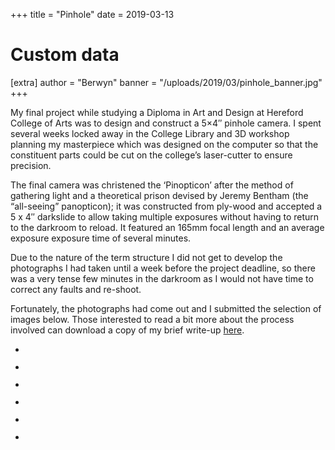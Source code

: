 +++
title = "Pinhole"
date = 2019-03-13

# Custom data
[extra]
author = "Berwyn"
banner = "/uploads/2019/03/pinhole_banner.jpg"
+++


<div class="text-block">
  <p>
    My final project while studying a Diploma in Art and Design at Hereford College of Arts was to design and construct a 5&#215;4&#8243; pinhole camera. I spent several weeks locked away in the College Library and 3D workshop planning my masterpiece which was designed on the computer so that the constituent parts could be cut on the college&#8217;s laser-cutter to ensure precision.
  </p>

  <p>
    The final camera was christened the &#8216;Pinopticon&#8217; after the method of gathering light and a theoretical prison devised by Jeremy Bentham (the &#8220;all-seeing&#8221; panopticon); it was constructed from ply-wood and accepted a 5 x 4&#8243; darkslide to allow taking multiple exposures without having to return to the darkroom to reload. It featured an 165mm focal length and an average exposure exposure time of several minutes.
  </p>

  <p>
    Due to the nature of the term structure I did not get to develop the photographs I had taken until a week before the project deadline, so there was a very tense few minutes in the darkroom as I would not have time to correct any faults and re-shoot.
  </p>

  <p>
    Fortunately, the photographs had come out and I submitted the selection of images below. Those interested to read a bit more about the process involved can download a copy of my brief write-up <a href="https://pinopticon.net/wp-content/uploads/2019/03/How-it-was-made-like.pdf">here</a>.
  </p>
</div>

<ul class="wp-block-gallery columns-3 is-cropped">
  <li class="blocks-gallery-item">
    <figure><a href="https://i0.wp.com/pinopticon.net/wp-content/uploads/2019/03/high_res001_clean.jpg?fit=640%2C474&ssl=1"><img src="https://i0.wp.com/pinopticon.net/wp-content/uploads/2019/03/high_res001_clean.jpg?fit=640%2C474&ssl=1" alt="" data-id="61" data-link="https://pinopticon.net/?attachment_id=61" class="wp-image-61" srcset="https://pinopticon.net/wp-content/uploads/2019/03/high_res001_clean.jpg 1459w, https://pinopticon.net/wp-content/uploads/2019/03/high_res001_clean-300x222.jpg 300w, https://pinopticon.net/wp-content/uploads/2019/03/high_res001_clean-768x568.jpg 768w, https://pinopticon.net/wp-content/uploads/2019/03/high_res001_clean-1024x758.jpg 1024w" sizes="(max-width: 1459px) 100vw, 1459px" /></a></figure>
  </li>
  <li class="blocks-gallery-item">
    <figure><a href="https://i1.wp.com/pinopticon.net/wp-content/uploads/2019/03/high_res002_clean.jpg?fit=640%2C514&ssl=1"><img src="https://i1.wp.com/pinopticon.net/wp-content/uploads/2019/03/high_res002_clean.jpg?fit=640%2C514&ssl=1" alt="" data-id="62" data-link="https://pinopticon.net/?attachment_id=62" class="wp-image-62" srcset="https://pinopticon.net/wp-content/uploads/2019/03/high_res002_clean.jpg 1345w, https://pinopticon.net/wp-content/uploads/2019/03/high_res002_clean-300x241.jpg 300w, https://pinopticon.net/wp-content/uploads/2019/03/high_res002_clean-768x617.jpg 768w, https://pinopticon.net/wp-content/uploads/2019/03/high_res002_clean-1024x822.jpg 1024w" sizes="(max-width: 1345px) 100vw, 1345px" /></a></figure>
  </li>
  <li class="blocks-gallery-item">
    <figure><a href="https://i1.wp.com/pinopticon.net/wp-content/uploads/2019/03/high_res004_clean.jpg?fit=640%2C521&ssl=1"><img src="https://i1.wp.com/pinopticon.net/wp-content/uploads/2019/03/high_res004_clean.jpg?fit=640%2C521&ssl=1" alt="" data-id="63" data-link="https://pinopticon.net/?attachment_id=63" class="wp-image-63" srcset="https://pinopticon.net/wp-content/uploads/2019/03/high_res004_clean.jpg 1326w, https://pinopticon.net/wp-content/uploads/2019/03/high_res004_clean-300x244.jpg 300w, https://pinopticon.net/wp-content/uploads/2019/03/high_res004_clean-768x626.jpg 768w, https://pinopticon.net/wp-content/uploads/2019/03/high_res004_clean-1024x834.jpg 1024w" sizes="(max-width: 1326px) 100vw, 1326px" /></a></figure>
  </li>
  <li class="blocks-gallery-item">
    <figure><a href="https://i2.wp.com/pinopticon.net/wp-content/uploads/2019/03/high_res2001_clean.jpg?fit=640%2C461&ssl=1"><img src="https://i2.wp.com/pinopticon.net/wp-content/uploads/2019/03/high_res2001_clean.jpg?fit=640%2C461&ssl=1" alt="" data-id="64" data-link="https://pinopticon.net/?attachment_id=64" class="wp-image-64" srcset="https://pinopticon.net/wp-content/uploads/2019/03/high_res2001_clean.jpg 1500w, https://pinopticon.net/wp-content/uploads/2019/03/high_res2001_clean-300x216.jpg 300w, https://pinopticon.net/wp-content/uploads/2019/03/high_res2001_clean-768x553.jpg 768w, https://pinopticon.net/wp-content/uploads/2019/03/high_res2001_clean-1024x737.jpg 1024w" sizes="(max-width: 1500px) 100vw, 1500px" /></a></figure>
  </li>
  <li class="blocks-gallery-item">
    <figure><a href="https://i1.wp.com/pinopticon.net/wp-content/uploads/2019/03/high_res2002_clean.jpg?fit=640%2C488&ssl=1"><img src="https://i1.wp.com/pinopticon.net/wp-content/uploads/2019/03/high_res2002_clean.jpg?fit=640%2C488&ssl=1" alt="" data-id="65" data-link="https://pinopticon.net/?attachment_id=65" class="wp-image-65" srcset="https://pinopticon.net/wp-content/uploads/2019/03/high_res2002_clean.jpg 1416w, https://pinopticon.net/wp-content/uploads/2019/03/high_res2002_clean-300x229.jpg 300w, https://pinopticon.net/wp-content/uploads/2019/03/high_res2002_clean-768x586.jpg 768w, https://pinopticon.net/wp-content/uploads/2019/03/high_res2002_clean-1024x781.jpg 1024w" sizes="(max-width: 1416px) 100vw, 1416px" /></a></figure>
  </li>
  <li class="blocks-gallery-item">
    <figure><a href="https://i0.wp.com/pinopticon.net/wp-content/uploads/2019/03/high_res2003_clean.jpg?fit=640%2C519&ssl=1"><img src="https://i0.wp.com/pinopticon.net/wp-content/uploads/2019/03/high_res2003_clean.jpg?fit=640%2C519&ssl=1" alt="" data-id="66" data-link="https://pinopticon.net/?attachment_id=66" class="wp-image-66" srcset="https://pinopticon.net/wp-content/uploads/2019/03/high_res2003_clean.jpg 1331w, https://pinopticon.net/wp-content/uploads/2019/03/high_res2003_clean-300x243.jpg 300w, https://pinopticon.net/wp-content/uploads/2019/03/high_res2003_clean-768x623.jpg 768w, https://pinopticon.net/wp-content/uploads/2019/03/high_res2003_clean-1024x831.jpg 1024w" sizes="(max-width: 1331px) 100vw, 1331px" /></a></figure>
  </li>
</ul>
